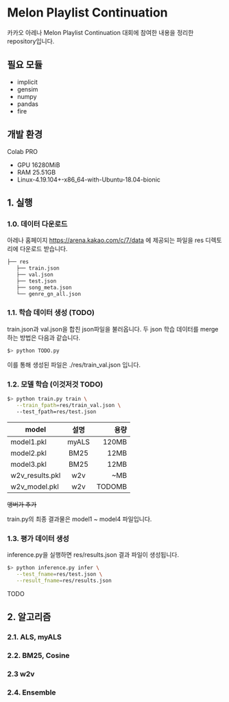 # Melon Playlist Continuation
카카오 아레나 Melon Playlist Continuation 대회에 참여한 내용을 정리한 repository입니다. 

## 필요 모듈
- implicit
- gensim
- numpy
- pandas
- fire

## 개발 환경
Colab PRO 
- GPU 16280MiB 
- RAM 25.51GB
- Linux-4.19.104+-x86_64-with-Ubuntu-18.04-bionic

## 1. 실행
### 1.0. 데이터 다운로드
아레나 홈페이지 https://arena.kakao.com/c/7/data 에 제공되는 파일을 
res 디렉토리에 다운로드 받습니다. 

```bash
├── res
   ├── train.json
   ├── val.json
   ├── test.json
   ├── song_meta.json
   └── genre_gn_all.json
``` 

### 1.1. 학습 데이터 생성 (TODO)
train.json과 val.json을 합친 json파일을 불러옵니다. 두 json 학습 데이터를 merge하는 방법은 다음과 같습니다.

```bash
$> python TODO.py
``` 

이를 통해 생성된 파일은 ./res/train_val.json 입니다. 

### 1.2. 모델 학습 (이것저것 TODO)

```bash
$> python train.py train \
   --train_fpath=res/train_val.json \ 
   --test_fpath=res/test.json
``` 

| model | 설명 | 용량 |
|---|:---:|---:|
| model1.pkl | myALS | 120MB |
| model2.pkl | BM25 | 12MB |
| model3.pkl | BM25 | 12MB |
| w2v_results.pkl | w2v | ~MB |
| w2v_model.pkl | w2v | TODOMB | 
~~앵버가 추가~~

train.py의 최종 결과물은 model1 ~ model4 파일입니다.

### 1.3. 평가 데이터 생성 
inference.py을 실행하면 res/results.json 결과 파일이 생성됩니다.

```bash
$> python inference.py infer \
   --test_fname=res/test.json \
   --result_fname=res/results.json
``` 
TODO

## 2. 알고리즘

### 2.1. ALS, myALS


### 2.2. BM25, Cosine

### 2.3 w2v

### 2.4. Ensemble
